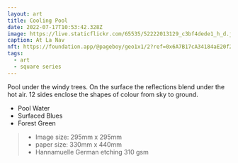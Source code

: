 ```yaml
---
layout: art
title: Cooling Pool
date: 2022-07-17T10:53:42.328Z
image: https://live.staticflickr.com/65535/52222013129_c3bf4dede1_h_d.jpg
caption: At La Nav
nft: https://foundation.app/@pageboy/geo1x1/2?ref=0x6A7B17cA34184aE20f2679F06a4Bb0c592e83cAD
tags:
  - art
  - square series
---
```

Pool under the windy trees. On the surface the reflections blend under the hot air. 12 sides enclose the shapes of colour from sky to ground.

* Pool Water
* Surfaced Blues
* Forest Green

> - Image size: 295mm x 295mm
> - paper size: 330mm x 440mm
> - Hannamuelle German etching 310 gsm 
